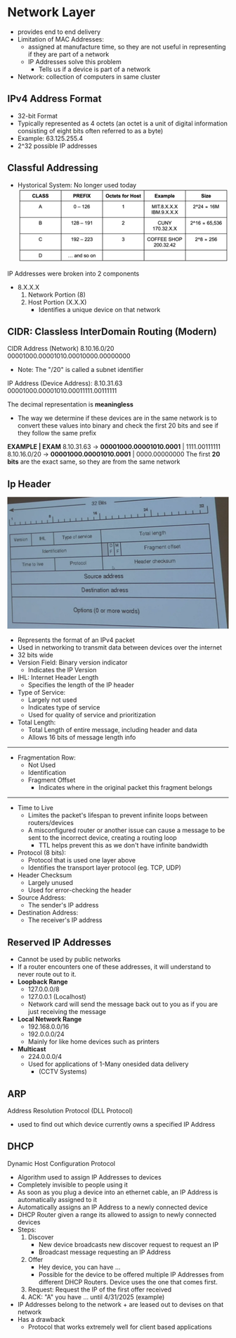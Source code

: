 # Network Layer
- provides end to end delivery
- Limitation of MAC Addresses:
    - assigned at manufacture time, so they are not useful in representing if they are part of a network
    - IP Addresses solve this problem
        - Tells us if a device is part of a network
- Network: collection of computers in same cluster

## IPv4 Address Format
- 32-bit Format
- Typically represented as 4 octets (an octet is a unit of digital information consisting of eight bits often referred to as a byte)
- Example: 63.125.255.4
- 2^32 possible IP addresses

## Classful Addressing
- Hystorical System: No longer used today
![alt text](image.png)

IP Addresses were broken into 2 components
- 8.X.X.X
    1. Network Portion (8)
    2. Host Portion (X.X.X)
        - Identifies a unique device on that network

## CIDR: Classless InterDomain Routing (Modern)
CIDR Address (Network)
8.10.16.0/20
00001000.00001010.00010000.00000000
- Note: The  "/20" is called a subnet identifier

IP Address (Device Address):
8.10.31.63
00001000.00001010.00011111.00111111

The decimal representation is **meaningless**
- The way we determine if these devices are in the same network is to convert these values into binary and check the first 20 bits and see if they follow the same prefix

**EXAMPLE | EXAM**
8.10.31.63 →   **00001000.00001010.0001** | 1111.00111111
8.10.16.0/20 → **00001000.00001010.0001** | 0000.00000000
The first **20 bits** are the exact same, so they are from the same network


## Ip Header
![alt text](image-1.png)
- Represents the format of an IPv4 packet
- Used in networking to transmit data between devices over the internet
- 32 bits wide
- Version Field: Binary version indicator
    - Indicates the IP Version
- IHL: Internet Header Length
    - Specifies the length of the IP header
- Type of Service:
    - Largely not used
    - Indicates type of service
    - Used for quality of service and prioritization
- Total Length: 
    - Total Length of entire message, including header and data
    - Allows 16 bits of message length info

---
- Fragmentation Row:
    - Not Used
    - Identification
    - Fragment Offset
        - Indicates where in the original packet this fragment belongs

---
- Time to Live
    - Limites the packet's lifespan to prevent infinite loops between routers/devices
    - A misconfigured router or another issue can cause a message to be sent to the incorrect device, creating a routing loop
        - TTL helps prevent this as we don't have infinite bandwidth
- Protocol (8 bits):
    - Protocol that is used one layer above
    - Identifies the transport layer protocol (eg. TCP, UDP)
- Header Checksum
    - Largely unused
    - Used for error-checking the header
- Source Address:
    - The sender's IP address
- Destination Address:
    - The receiver's IP address

## Reserved IP Addresses
- Cannot be used by public networks
- If a router encounters one of these addresses, it will understand to never route out to it.
- **Loopback Range**
    - 127.0.0.0/8 
    - 127.0.0.1 (Localhost)
    - Network card will send the message back out to you as if you are just receiving the message
- **Local Network Range**
    - 192.168.0.0/16
    - 192.0.0.0/24
    - Mainly for like home devices such as printers
- **Multicast**
    - 224.0.0.0/4
    - Used for applications of 1-Many onesided data delivery
        - (CCTV Systems)

## ARP
Address Resolution Protocol (DLL Protocol)
- used to find out which device currently owns a specified IP Address

## DHCP
Dynamic Host Configuration Protocol
- Algorithm used to assign IP Addresses to devices
- Completely invisible to people using it
- As soon as you plug a device into an ethernet cable, an IP Address is automatically assigned to it
- Automatically assigns an IP Address to a newly connected device
- DHCP Router given a range its allowed to assign to newly connected devices
- Steps:
    1. Discover
        - New device broadcasts new discover request to request an IP
        - Broadcast message requesting an IP Address
    2. Offer
        - Hey device, you can have ...
        - Possible for the device to be offered multiple IP Addresses from different DHCP Routers. Device uses the one that comes first.
    3. Request: Request the IP of the first offer received
    4. ACK: "A" you have ... until 4/31/2025 (example)
- IP Addresses belong to the network + are leased out to devises on that network
- Has a drawback
    - Protocol that works extremely well for client based applications